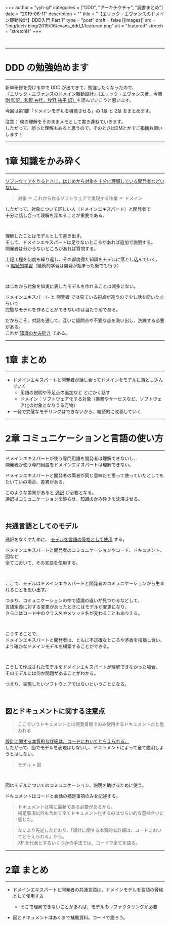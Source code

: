 +++
author = "yyh-gl"
categories = ["DDD", "アーキテクチャ", "読書まとめ"]
date = "2019-06-11"
description = ""
title = "【エリック・エヴァンスのドメイン駆動設計】DDD入門 Part 1"
type = "post"
draft = false
[[images]]
  src = "img/tech-blog/2019/06/evans_ddd_1/featured.png"
  alt = "featured"
  stretch = "stretchH"
+++

<br>

---
# DDD の勉強始めます
---

新卒研修を受ける中で DDD が出てきて、勉強したくなったので、<br>
[『エリック・エヴァンスのドメイン駆動設計』（エリック・エヴァンス著，今関 剛 監訳，和智 右桂、牧野 祐子 訳）](https://www.amazon.co.jp/dp/B00GRKD6XU/ref=dp-kindle-redirect?_encoding=UTF8&btkr=1)を読んでいこうと思います。

今回は第1部「ドメインモデルを機能させる」の 1章 と 2章 をまとめます。


注意： 僕の理解をそのままメモとして書き連ねていきます。<br>
したがって、誤った理解もあると思うので、そのときはDMとかでご指摘お願いします！

---
# 1章 知識をかみ砕く
---

<u>ソフトウェアを作るときに、はじめから対象を十分に理解している開発者などいない。</u>

> 対象 ＝ これから作るソフトウェアで実現する作業 ＝ ドメイン

したがって、対象について詳しい人（ドメインエキスパート）と開発者で <br>
十分に話し合って理解を深めることが重要である。

<br>

理解したことはモデルとして書き出す。 <br>
そして、ドメインエキスパートは足りないところがあれば追加で説明する。<br>
開発者は分からないところがあれば質問する。

上記工程を何度も繰り返し、その都度得た知識をモデルに落とし込んでいく。<br>
→ <u>継続的学習</u>（継続的学習は開発が始まった後でも行う）

<br>

はじめから対象を如実に表したモデルを作れることは滅多にない。

ドメインエキスパート と 開発者 では見ている視点が違うので少し話を聞いたぐらいで <br>
完璧なモデルを作ることができないのは当たり前である。

だからこそ、対話を通して、互いに疑問点や不要な点を洗い出し、洗練する必要がある。<br>
これが <u>知識のかみ砕き</u> である。

---
# 1章 まとめ
---

- ドメインエキスパートと開発者が話し合ってドメインをモデルに落とし込んでいく
  - 用語の説明や不足点の追加など とにかく話す
  - ドメイン：ソフトウェア化する対象（業務やサービスなど、ソフトウェア化の対象となりうる万物）
- 一発で完璧なモデリングはできないから、継続的に改善していく


---
# 2章 コミュニケーションと言語の使い方
---

ドメインエキスパートが使う専門用語を開発者は理解できないし、<br>
開発者が使う専門用語をドメインエキスパートは理解できない。

ドメインエキスパートと開発者の両者が同じ意味だと思って使っていたとしても <br>
たいていの場合、差異がある。

このような差異があると <u>通訳</u> が必要となる。<br>
通訳はコミュニケーションを鈍らせ、知識のかみ砕きを沈滞させる。

<br>

## 共通言語としてのモデル

通訳をなくすために、 <u>モデルを言語の骨格として使用</u> する。

ドメインエキスパートと開発者のコミュニケーションやコード、ドキュメント、図など <br>
全てにおいて、その言語を使用する。

<br>

ここで、モデルはドメインエキスパートと開発者のコミュニケーションから生まれることを思い出す。

つまり、コミュニケーションの中で認識の違いが見つかるなどして、<br>
言語定義に対する変更があったときにはモデルが変更になり、<br>
さらにはコード中のクラス名やメソッド名が変わることもありえる。

<br>

こうすることで、<br>
ドメインエキスパートと開発者は、ともに不正確なところや矛盾を指摘し合い、<br>
より確かなドメインモデルを構築することができる。

<br>

こうして作成されたモデルをドメインエキスパートが理解できなかった場合、<br>
そのモデルには何か問題があることがわかる。

つまり、実現したいソフトウェアではないということになる。


<br>

## 図とドキュメントに関する注意点

> ここでいうドキュメントとは開発者側でのみ使用するドキュメントだと思われる

<u>設計に関する本質的な詳細は、コードにおいてとらえられる。</u> <br>
したがって、図でモデルを表現はしないし、ドキュメントによって全て説明しようとはしない。

> モデル ≠ 図

<br>

図はモデルについてのコミュニケーション、説明を助けるために使う。

ドキュメントはコードと会話の補足事項のみを記述する。

> ドキュメントは常に最新である必要があるから、<br>
補足事項以外も含めて全てドキュメント化するのはつらい的な意味合いに感じた。

> なにより先述したとおり、「設計に関する本質的な詳細は、コードにおいてとらえられる」から。<br> 
> XP を代表とするいくつかの手法では、コードで全てを語る。


---
# 2章 まとめ
---

- ドメインエキスパートと開発者の共通言語は、ドメインモデルを言語の骨格として使用する
  - そこで理解できないことがあれば、モデルのリファクタリングが必要
  
- 図とドキュメントはあくまで補助資料。コードで語ろう。
